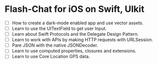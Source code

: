 # Flash-Chat for iOS on Swift, UIkit

- [ ] How to create a dark-mode enabled app and use vector assets.
- [ ] Learn to use the UITextField to get user Input.
- [ ] Learn about Swift Protocols and the Delegate Design Pattern.
- [ ] Learn to work with APIs by making HTTP requests with URLSession.
- [ ] Pare JSON with the native JSONDecoder.
- [ ] Learn to use computed properties, closures and extensions.
- [ ] Learn to use Core Location GPS data.
